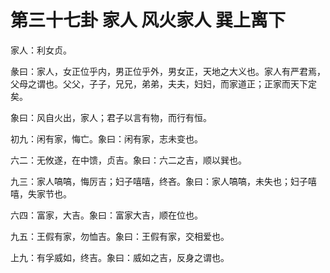 # 第三十七卦 家人 风火家人 巽上离下


家人：利女贞。

彖曰：家人，女正位乎内，男正位乎外，男女正，天地之大义也。家人有严君焉，父母之谓也。父父，子子，兄兄，弟弟，夫夫，妇妇，而家道正；正家而天下定矣。

象曰：风自火出，家人；君子以言有物，而行有恒。

初九：闲有家，悔亡。象曰：闲有家，志未变也。

六二：无攸遂，在中馈，贞吉。象曰：六二之吉，顺以巽也。

九三：家人嗃嗃，悔厉吉；妇子嘻嘻，终吝。象曰：家人嗃嗃，未失也；妇子嘻嘻，失家节也。

六四：富家，大吉。象曰：富家大吉，顺在位也。

九五：王假有家，勿恤吉。象曰：王假有家，交相爱也。

上九：有孚威如，终吉。象曰：威如之吉，反身之谓也。
